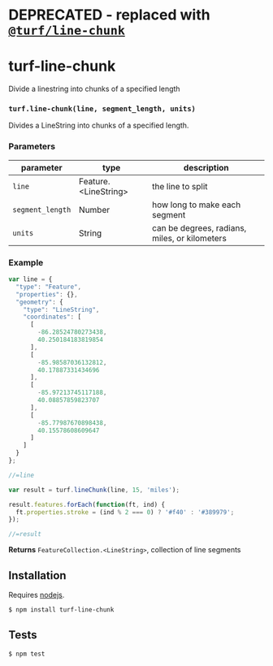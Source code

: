 # DEPRECATED - replaced with [`@turf/line-chunk`](https://github.com/Turfjs/turf/tree/master/packages/turf-line-chunk)
# turf-line-chunk

Divide a linestring into chunks of a specified length


### `turf.line-chunk(line, segment_length, units)`

Divides a LineString into chunks of a specified length.

### Parameters

| parameter        | type                    | description                                   |
| ---------------- | ----------------------- | --------------------------------------------- |
| `line`           | Feature\.\<LineString\> | the line to split                             |
| `segment_length` | Number                  | how long to make each segment                 |
| `units`          | String                  | can be degrees, radians, miles, or kilometers |


### Example

```js
var line = {
  "type": "Feature",
  "properties": {},
  "geometry": {
    "type": "LineString",
    "coordinates": [
      [
        -86.28524780273438,
        40.250184183819854
      ],
      [
        -85.98587036132812,
        40.17887331434696
      ],
      [
        -85.97213745117188,
        40.08857859823707
      ],
      [
        -85.77987670898438,
        40.15578608609647
      ]
    ]
  }
};

//=line 

var result = turf.lineChunk(line, 15, 'miles');

result.features.forEach(function(ft, ind) {
  ft.properties.stroke = (ind % 2 === 0) ? '#f40' : '#389979';
});

//=result
```


**Returns** `FeatureCollection.<LineString>`, collection of line segments

## Installation

Requires [nodejs](http://nodejs.org/).

```sh
$ npm install turf-line-chunk
```

## Tests

```sh
$ npm test
```


